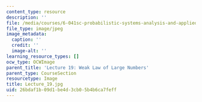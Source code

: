 ```yaml
---
content_type: resource
description: ''
file: /media/courses/6-041sc-probabilistic-systems-analysis-and-applied-probability-fall-2013/26bdaf1b09d1be4d3cb05b4b6ca7feff_Lecture_19.jpg
file_type: image/jpeg
image_metadata:
  caption: ''
  credit: ''
  image-alt: ''
learning_resource_types: []
ocw_type: OCWImage
parent_title: 'Lecture 19: Weak Law of Large Numbers'
parent_type: CourseSection
resourcetype: Image
title: Lecture_19.jpg
uid: 26bdaf1b-09d1-be4d-3cb0-5b4b6ca7feff
---
```

